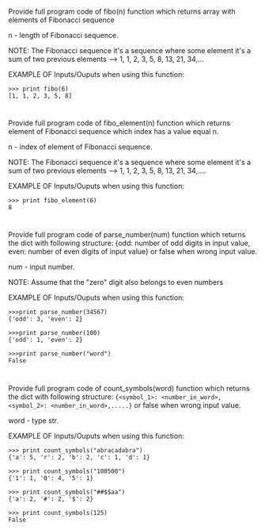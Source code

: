 Provide full program code of fibo(n) function which returns array with elements of Fibonacci sequence

n - length of Fibonacci sequence.

NOTE: The Fibonacci sequence it's a sequence where some element it's a sum of two previous elements --> 1, 1, 2, 3, 5, 8, 13, 21, 34,...

EXAMPLE OF Inputs/Ouputs when using this function: 
```
>>> print fibo(6)
[1, 1, 2, 3, 5, 8]
```
#
Provide full program code of fibo_element(n) function which returns element of Fibonacci sequence which index has a value equal n.

n - index of element of Fibonacci sequence.

NOTE: The Fibonacci sequence it's a sequence where some element it's a sum of two previous elements --> 1, 1, 2, 3, 5, 8, 13, 21, 34,....

EXAMPLE OF Inputs/Ouputs when using this function: 
```
>>> print fibo_element(6)
8
```
#
Provide full program code of parse_number(num) function which returns the dict with following structure: {odd: number of odd digits in input value, even: number of even digits of input value} or false when wrong input value.

num - input number.

NOTE: Assume that the "zero" digit also belongs to even numbers

EXAMPLE OF Inputs/Ouputs when using this function:
```
>>>print parse_number(34567)
{'odd': 3, 'even': 2}

>>>print parse_number(100)
{'odd': 1, 'even': 2}

>>>print parse_number("word")
False
```
#
Provide full program code of count_symbols(word) function which returns the dict with following structure: `{<symbol_1>: <number_in_word>, <symbol_2>: <number_in_word>,.....}` or false when wrong input value.

word - type str.

EXAMPLE OF Inputs/Ouputs when using this function:
```
>>> print count_symbols("abracadabra")
{'a': 5, 'r': 2, 'b': 2, 'c': 1, 'd': 1}

>>> print count_symbols("100500")
{'1': 1, '0': 4, '5': 1}

>>> print count_symbols("##$$aa")
{'a': 2, '#': 2, '$': 2}

>>> print count_symbols(125)
False
```
